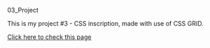03_Project

This is my project #3 - CSS inscription, made with use of CSS GRID.

[Click here to check this page](https://mihau1987.github.io/FrontEndProjects/03_Project)